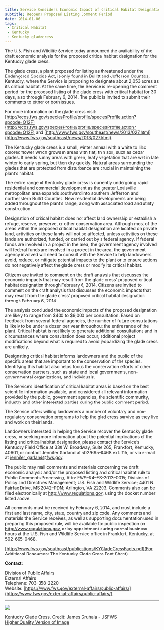 ```yaml
---
title: Service Considers Economic Impact of Critical Habitat Designation for Kentucky Gladecress
subtitle: Reopens Proposed Listing Comment Period
date: 2014-01-06
tags:
 - Critical Habitat
 - Kentucky
 - Kentucky gladecress
---
```


The U.S. Fish and Wildlife Service today announced the availability of the draft economic analysis for the proposed critical habitat designation for the Kentucky glade cress.

The glade cress, a plant proposed for listing as threatened under the Endangered Species Act, is only found in Bullitt and Jefferson Counties, Kentucky, where the Service is proposing to designate about 2,053 acres as its critical habitat. At the same time, the Service is re-opening the comment period for the proposed listing of the glade cress with critical habitat for 30 days, also through February 6, 2014\. The public is invited to submit their comments to either or both issues.

For more information on the glade cress visit: [http://ecos.fws.gov/speciesProfile/profile/speciesProfile.action?spcode=Q12F](http://ecos.fws.gov/speciesProfile/profile/speciesProfile.action?spcode=Q12F) and [http://www.fws.gov/southeast/news/2013/027.html](http://www.fws.gov/southeast/news/2013/027.html).

The Kentucky glade cress is a small, winter annual with a white to lilac colored flower which grows in areas with flat, thin soil, such as cedar glades. It needs sunny areas with green, leafy vegetation that are wet in late winter to early spring, but then dry quickly. Natural areas surrounding the glades that are protected from disturbance are crucial in maintaining the plant’s habitat.

The entire range of Kentucky glade cress is currently undergoing rapid residential and commercial development as the greater Louisville metropolitan area expands southward into southern Jefferson and northeastern Bullitt Counties. New residential developments are being added throughout the plant's range, along with associated road and utility construction.

Designation of critical habitat does not affect land ownership or establish a refuge, reserve, preserve, or other conservation area. Although most of the areas within the proposed critical habitat designation are located on private land, activities on these lands will not be affected, unless activities on these lands are authorized, funded, or carried out by a federal agency. If federal funds are involved in a project in the area, the government agency involved will federal funds are involved in a project in the area, the government agency involved will need to consult with the Service to help landowners avoid, reduce, or mitigate potential impacts to the plant or to ensure actions do not negatively affect the glade cress or modify its critical habitat.

Citizens are invited to comment on the draft analysis that discusses the economic impacts that may result from the glade cress’ proposed critical habitat designation through February 6, 2014\. Citizens are invited to comment on the draft analysis that discusses the economic impacts that may result from the glade cress’ proposed critical habitat designation through February 6, 2014.

The analysis concluded the economic impacts of the proposed designation are likely to range from $400 to $9,000 per consultation. Based on feedback from several federal agencies, the number of future consultations is likely to be under a dozen per year throughout the entire range of the plant. Critical habitat is not likely to generate additional consultations and in circumstances where consultation does occur, additional project modifications beyond what is required to avoid jeopardizing the glade cress are unlikely.

Designating critical habitat informs landowners and the public of the specific areas that are important to the conservation of the species. Identifying this habitat also helps focus the conservation efforts of other conservation partners, such as state and local governments, non-governmental organizations, and individuals.

The Service’s identification of critical habitat areas is based on the best scientific information available, and considered all relevant information provided by the public, government agencies, the scientific community, industry and other interested parties during the public comment period.

The Service offers willing landowners a number of voluntary and non-regulatory conservation programs to help the glad cress survive as they live and work on their lands.

Landowners interested in helping the Service recover the Kentucky glade cress, or seeking more information about the potential implications of the listing and critical habitat designation, please contact the Service’s Kentucky Field Office at 330 W. Broadway, Suite 265, Frankfort, Kentucky, 40601, or contact Jennifer Garland at 502/695-0468 ext. 115, or via e-mail at [jennifer_garland@fws.gov](mailto:jennifer_garland@fws.gov).

The public may mail comments and materials concerning the draft economic analysis and/or the proposed listing and critical habitat rule to Public Comments Processing, Attn: FWS–R4–ES–2013–0015; Division of Policy and Directives Management; U.S. Fish and Wildlife Service; 4401 N. Fairfax Drive, MS 2042–PDM; Arlington, VA 22203\. Comments also can be filed electronically at http://www.regulations.gov, using the docket number listed above.

All comments must be received by February 6, 2014, and must include a first and last name, city, state, country and zip code. Any comments and materials the Service receives, as well as supporting documentation used in preparing this proposed rule, will be available for public inspection on http://www.regulations.gov, or by appointment during normal business hours at the U.S. Fish and Wildlife Service office in Frankfort, Kentucky, at 502-695-0468.

[http://www.fws.gov/southeast/publications/KYGladeCressFacts.pdf](For Additional Resources: The Kentucky Glade Cress Fact Sheet)

**Contact:**

Division of Public Affairs  
External Affairs  
Telephone: 703-358-2220  
Website: [https://www.fws.gov/external-affairs/public-affairs/](https://www.fws.gov/external-affairs/public-affairs/)

* * *

![](images/newsUploads/newsThumbs/newsImageThumb8B333B2F-0ACF-F946-4E0FFBC699802AA7.jpg)

Kentucky Glade Cress. Credit: James Gruhala - USFWS  
[Higher Quality Version of Image](http://www.fws.gov/southeast/news/images/gladeCress_.jpg)

